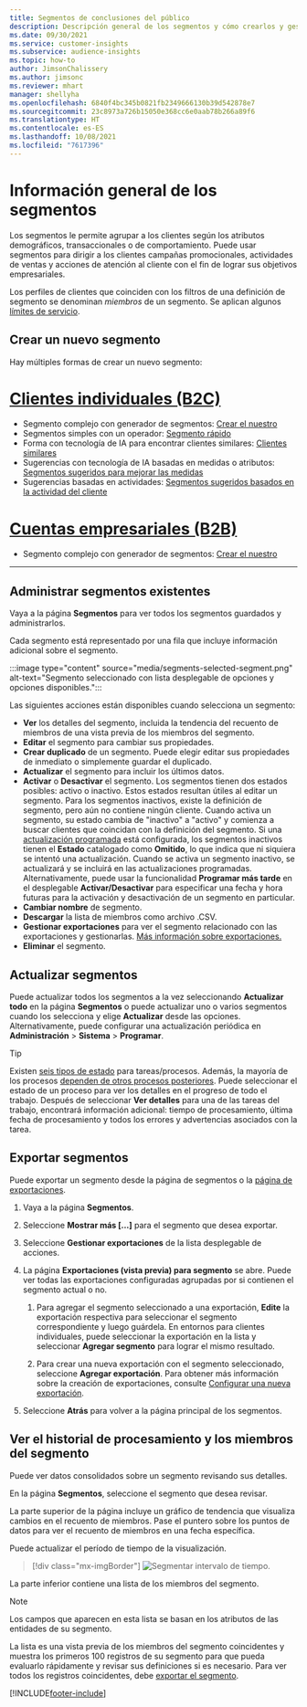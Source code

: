 ```yaml
---
title: Segmentos de conclusiones del público
description: Descripción general de los segmentos y cómo crearlos y gestionarlos.
ms.date: 09/30/2021
ms.service: customer-insights
ms.subservice: audience-insights
ms.topic: how-to
author: JimsonChalissery
ms.author: jimsonc
ms.reviewer: mhart
manager: shellyha
ms.openlocfilehash: 6840f4bc345b0821fb2349666130b39d542878e7
ms.sourcegitcommit: 23c8973a726b15050e368cc6e0aab78b266a89f6
ms.translationtype: HT
ms.contentlocale: es-ES
ms.lasthandoff: 10/08/2021
ms.locfileid: "7617396"
---
```

# <a name="segments-overview"></a>Información general de los segmentos

Los segmentos le permite agrupar a los clientes según los atributos demográficos, transaccionales o de comportamiento. Puede usar segmentos para dirigir a los clientes campañas promocionales, actividades de ventas y acciones de atención al cliente con el fin de lograr sus objetivos empresariales.

Los perfiles de clientes que coinciden con los filtros de una definición de segmento se denominan *miembros* de un segmento. Se aplican algunos [límites de servicio](service-limits.md).

## <a name="create-a-new-segment"></a>Crear un nuevo segmento

Hay múltiples formas de crear un nuevo segmento: 

# <a name="individual-customers-b2c"></a>[Clientes individuales (B2C)](#tab/b2c)

- Segmento complejo con generador de segmentos: [Crear el nuestro](segment-builder.md#create-a-new-segment) 
- Segmentos simples con un operador: [Segmento rápido](segment-builder.md#quick-segments) 
- Forma con tecnología de IA para encontrar clientes similares: [Clientes similares](find-similar-customer-segments.md) 
- Sugerencias con tecnología de IA basadas en medidas o atributos: [Segmentos sugeridos para mejorar las medidas](suggested-segments.md) 
- Sugerencias basadas en actividades: [Segmentos sugeridos basados en la actividad del cliente](suggested-segments-activity.md) 

# <a name="business-accounts-b2b"></a>[Cuentas empresariales (B2B)](#tab/b2b)

- Segmento complejo con generador de segmentos: [Crear el nuestro](segment-builder.md#create-a-new-segment)

---

## <a name="manage-existing-segments"></a>Administrar segmentos existentes

Vaya a la página **Segmentos** para ver todos los segmentos guardados y administrarlos.

Cada segmento está representado por una fila que incluye información adicional sobre el segmento.

:::image type="content" source="media/segments-selected-segment.png" alt-text="Segmento seleccionado con lista desplegable de opciones y opciones disponibles.":::

Las siguientes acciones están disponibles cuando selecciona un segmento:

- **Ver** los detalles del segmento, incluida la tendencia del recuento de miembros de una vista previa de los miembros del segmento.
- **Editar** el segmento para cambiar sus propiedades.
- **Crear duplicado** de un segmento. Puede elegir editar sus propiedades de inmediato o simplemente guardar el duplicado.
- **Actualizar** el segmento para incluir los últimos datos.
- **Activar** o **Desactivar** el segmento. Los segmentos tienen dos estados posibles: activo o inactivo. Estos estados resultan útiles al editar un segmento. Para los segmentos inactivos, existe la definición de segmento, pero aún no contiene ningún cliente. Cuando activa un segmento, su estado cambia de "inactivo" a "activo" y comienza a buscar clientes que coincidan con la definición del segmento. Si una [actualización programada](system.md#schedule-tab) está configurada, los segmentos inactivos tienen el **Estado** catalogado como **Omitido**, lo que indica que ni siquiera se intentó una actualización. Cuando se activa un segmento inactivo, se actualizará y se incluirá en las actualizaciones programadas.
  Alternativamente, puede usar la funcionalidad **Programar más tarde** en el desplegable **Activar/Desactivar** para especificar una fecha y hora futuras para la activación y desactivación de un segmento en particular.
- **Cambiar nombre** de segmento.
- **Descargar** la lista de miembros como archivo .CSV.
- **Gestionar exportaciones** para ver el segmento relacionado con las exportaciones y gestionarlas. [Más información sobre exportaciones.](export-destinations.md)
- **Eliminar** el segmento.

## <a name="refresh-segments"></a>Actualizar segmentos

Puede actualizar todos los segmentos a la vez seleccionando **Actualizar todo** en la página **Segmentos** o puede actualizar uno o varios segmentos cuando los selecciona y elige **Actualizar** desde las opciones. Alternativamente, puede configurar una actualización periódica en **Administración** > **Sistema** > **Programar**.

> [!TIP]
> Existen [seis tipos de estado](system.md#status-types) para tareas/procesos. Además, la mayoría de los procesos [dependen de otros procesos posteriores](system.md#refresh-policies). Puede seleccionar el estado de un proceso para ver los detalles en el progreso de todo el trabajo. Después de seleccionar **Ver detalles** para una de las tareas del trabajo, encontrará información adicional: tiempo de procesamiento, última fecha de procesamiento y todos los errores y advertencias asociados con la tarea.

## <a name="export-segments"></a>Exportar segmentos

Puede exportar un segmento desde la página de segmentos o la [página de exportaciones](export-destinations.md). 

1. Vaya a la página **Segmentos**.

1. Seleccione **Mostrar más [...]** para el segmento que desea exportar.

1. Seleccione **Gestionar exportaciones** de la lista desplegable de acciones.

1. La página **Exportaciones (vista previa) para segmento** se abre. Puede ver todas las exportaciones configuradas agrupadas por si contienen el segmento actual o no.

   1. Para agregar el segmento seleccionado a una exportación, **Edite** la exportación respectiva para seleccionar el segmento correspondiente y luego guárdela. En entornos para clientes individuales, puede seleccionar la exportación en la lista y seleccionar **Agregar segmento** para lograr el mismo resultado.

   1. Para crear una nueva exportación con el segmento seleccionado, seleccione **Agregar exportación**. Para obtener más información sobre la creación de exportaciones, consulte [Configurar una nueva exportación](export-destinations.md#set-up-a-new-export).

1. Seleccione **Atrás** para volver a la página principal de los segmentos.

## <a name="view-processing-history-and-segment-members"></a>Ver el historial de procesamiento y los miembros del segmento

Puede ver datos consolidados sobre un segmento revisando sus detalles.

En la página **Segmentos**, seleccione el segmento que desea revisar.

La parte superior de la página incluye un gráfico de tendencia que visualiza cambios en el recuento de miembros. Pase el puntero sobre los puntos de datos para ver el recuento de miembros en una fecha específica.

Puede actualizar el período de tiempo de la visualización.

> [!div class="mx-imgBorder"]
> ![Segmentar intervalo de tiempo.](media/segment-time-range.png "Segmentar intervalo de tiempo")

La parte inferior contiene una lista de los miembros del segmento.

> [!NOTE]
> Los campos que aparecen en esta lista se basan en los atributos de las entidades de su segmento.
>
>La lista es una vista previa de los miembros del segmento coincidentes y muestra los primeros 100 registros de su segmento para que pueda evaluarlo rápidamente y revisar sus definiciones si es necesario. Para ver todos los registros coincidentes, debe [exportar el segmento](export-destinations.md).

[!INCLUDE[footer-include](../includes/footer-banner.md)] 

